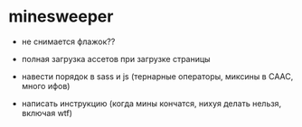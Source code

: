 # minesweeper

- не снимается флажок??

- полная загрузка ассетов при загрузке страницы
- навести порядок в sass и js (тернарные операторы, миксины в СААС, много ифов)

- написать инструкцию (когда мины кончатся, нихуя делать нельзя, включая wtf)